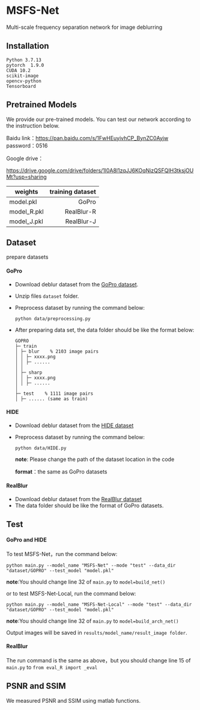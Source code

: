 # MSFS-Net
Multi-scale frequency separation network for image deblurring


## Installation
```
Python 3.7.13
pytorch  1.9.0
CUDA 10.2
scikit-image
opencv-python
Tensorboard
```


## Pretrained Models

We provide our pre-trained models. You can test our network according to the instruction below.

Baidu link：https://pan.baidu.com/s/1FwHEuyivhCP_BynZC0Ayjw 
password：0516

Google drive：

https://drive.google.com/drive/folders/1l0A8l1zqJJ6KOqNizQSFQIH3tksjOUMt?usp=sharing

| weights    | training dataset |
| --------   | -----:  |
| model.pkl     | GoPro  | 
| model_R.pkl        |   RealBlur-R   | 
| model_J.pkl      |   RealBlur-J   | 

## Dataset

prepare datasets

#### GoPro
* Download deblur dataset from the [GoPro dataset](https://seungjunnah.github.io/Datasets/gopro.html).
* Unzip files `dataset` folder.
* Preprocess dataset by running the command below:

  `python data/preprocessing.py`

* After preparing data set, the data folder should be like the format below:
  ```
  GOPRO
  ├─ train
  │ ├─ blur    % 2103 image pairs
  │ │ ├─ xxxx.png
  │ │ ├─ ......
  │ │
  │ ├─ sharp
  │ │ ├─ xxxx.png
  │ │ ├─ ......
  │
  ├─ test    % 1111 image pairs
  │ ├─ ...... (same as train)

  ```
#### HIDE
* Download deblur dataset from the [HIDE dataset](https://github.com/joanshen0508/HA_deblur)
* Preprocess dataset by running the command below:

  `python data/HIDE.py`
  
  **note**: Please change the path of the dataset location in the code
  
  **format**：the same as GoPro datasets

#### RealBlur
* Download deblur dataset from the [RealBlur dataset](https://github.com/rimchang/RealBlur)
* The data folder should be like the format of GoPro datasets.


## Test
#### GoPro and HIDE
To test MSFS-Net，run the command below:
```
python main.py --model_name "MSFS-Net" --mode "test" --data_dir "dataset/GOPRO" --test_model "model.pkl"
```
**note**:You should change line 32 of `main.py` to `model=build_net()` 

or to test MSFS-Net-Local, run the command below:
```
python main.py --model_name "MSFS-Net-Local" --mode "test" --data_dir "dataset/GOPRO" --test_model "model.pkl"
```

**note**:You should change line 32 of `main.py` to `model=build_arch_net()` 

Output images will be saved in `results/model_name/result_image folder`.

#### RealBlur
  The run command is the same as above，but you should change line 15 of `main.py` to `from eval_R import _eval` 


## PSNR and SSIM
We measured PSNR and SSIM using matlab functions.
